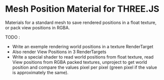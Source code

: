 # Mesh Position Material for THREE.JS

Materials for a standard mesh to save rendered positions in a float texture, or pack view positions in RGBA.

TODO :
  - Write an exemple rendering world positions in a texture RenderTarget 
  - Also render View Positions in 3 RenderTargets
  - Write a special shader to read world positions from float texture, read View positions from RGBA packed textures, unproject to get world position and compare the values pixel per pixel (green pixel if the value is approximately the same). 

